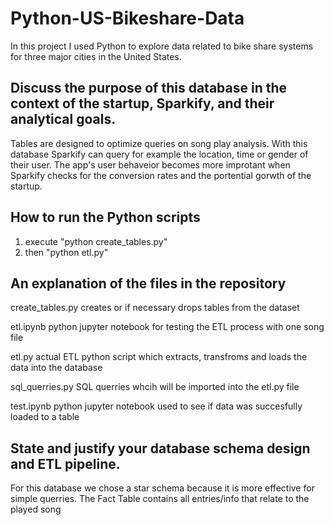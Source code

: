 # Python-US-Bikeshare-Data
In this project I used Python to explore data related to bike share systems for three major cities in the United States.


<h2>Discuss the purpose of this database in the context of the startup, Sparkify, and their analytical goals.</h2>

Tables are designed to optimize queries on song play analysis. With this database Sparkify can query for example the location, time or gender of their user. The app's user behaveior becomes more improtant when Sparkify checks for the conversion rates and the portential gorwth of the startup.


<h2>How to run the Python scripts</h2>

1. execute "python create_tables.py"
2. then "python etl.py"

<h2>An explanation of the files in the repository</h2>

create_tables.py creates or if necessary drops tables from the dataset

etl.ipynb python jupyter notebook for testing the ETL process with one song file

etl.py actual ETL python script which extracts, transfroms and loads the data into the database

sql_querries.py SQL querries whcih will be imported into the etl.py file

test.ipynb python jupyter notebook used to see if data was succesfully loaded to a table

<h2>State and justify your database schema design and ETL pipeline.</h2>

For this database we chose a star schema because it is more effective for simple querries.
The Fact Table contains all entries/info that relate to the played song
